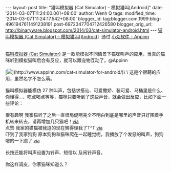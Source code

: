 --- layout: post title: "猫叫模拟器 (Cat Simulator) – 模拟猫叫[Android]"
date: '2014-03-07T11:24:00.001+08:00' author: Wenh Q tags:
modified\_time: '2014-03-07T11:24:17.542+08:00' blogger\_id:
tag:blogger.com,1999:blog-4961947611491238191.post-6972347704712426580
blogger\_orig\_url:
http://binaryware.blogspot.com/2014/03/cat-simulator-android.html ---
[猫叫模拟器 (Cat Simulator) –
模拟猫叫[Android]](http://www.appinn.com/cat-simulator-for-android/)  通过
[小众软件 - Appinn](http://www.appinn.com/)\
\
\
[猫叫模拟器 (Cat
Simulator)](http://www.appinn.com/cat-simulator-for-android/)
是一款能模拟不同情景下猫咪叫声的应用，当真的猫咪听到模拟猫叫后会有反应，就可以跟宠物互动了。@Appinn\
\
[![](https://images-blogger-opensocial.googleusercontent.com/gadgets/proxy?url=http%3A%2F%2Fimg3.appinn.com%2Fimages%2F201403%2Fscreenshot_2014-03-05-11-32-49.jpg%2Fo&container=blogger&gadget=a&rewriteMime=image%2F*)](http://www.appinn.com/cat-simulator-for-android/)\
\
这是个很萌的应用，虽然名字不怎么萌。\
\
猫叫模拟器能模仿 27
种叫声，包括求搭讪、可爱撒娇、装可爱、马桶里是什么、你懂得…、吃点喝点等等，猫咪只要听到了这些声音，就会做出反应，比如下面一些评论：\
\
很有趣啊
我家猫听了之后一直很局促啊完全不明白到底是哪里的声音只好围着手机转来转去，请再增加几只猫吧！[via](https://play.google.com/store/apps/details?id=com.cat.simulation&reviewId=Z3A6QU9xcFRPRVJFN2R6ZGtWQUJiZ3llLW5IcU9teEMtNUNFZUkxQkFJLWE5dHhTTDRWQ1NseDI0UmU5d1pPSEZNSlJITWtsLW80Nmh0VTdkMWFYWkZxczJJ)\
点赞 我家的猫猫被我逗的现在懒得理我了T\^T
[via](https://play.google.com/store/apps/details?id=com.cat.simulation&reviewId=Z3A6QU9xcFRPSFIwTktNTjZKNmxUN1k3ODV1amRtcVdNUHpVWW9zM1BTb1hWMWpFLXA1Y19yTlhYMTFSdVB4cVdBMXlYc3BSOTJ6R1g4Y0hSQWFpdXIwek9V)\
吓到了我家狗狗
原本狗狗和猫咪爬在一起睡觉呢，我播放了个发怒的叫声，狗狗嗖的一下跑了
[via](https://play.google.com/store/apps/details?id=com.cat.simulation&reviewId=Z3A6QU9xcFRPSDJTYzV1dFYxRlgxbUI3LUVtY0pQcmVDUGVoVXdNUXE3X2taN1A4NHZXOGExNU9rbDFpcnZZcnk3SEQwcko5a0Z5WmtBUFB0Q0F2TFpyNzFR)\
\
长按还能将叫声设置为铃声、短信以 及闹铃声音。\
\
你这样调皮，你家猫咪知道么？
